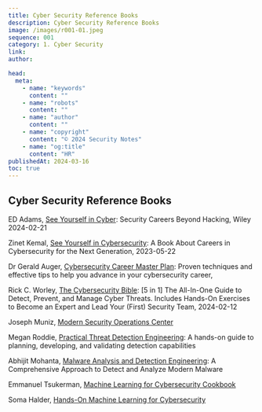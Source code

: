 ```yaml
---
title: Cyber Security Reference Books
description: Cyber Security Reference Books
image: /images/r001-01.jpeg
sequence: 001
category: 1. Cyber Security
link:
author:

head:
  meta:
    - name: "keywords"
      content: ""
    - name: "robots"
      content: ""
    - name: "author"
      content: ""
    - name: "copyright"
      content: "© 2024 Security Notes"
    - name: "og:title"
      content: "HR"
publishedAt: 2024-03-16
toc: true
---
```


## Cyber Security Reference Books

ED Adams, <a href="https://www.amazon.com/-/zh_TW/Ed-Adams/dp/1394225598/ref=sr_1_1?crid=3VCAXJW2BAW5E&dib=eyJ2IjoiMSJ9.N5EiSFP7VqHQ6L9SR8RaxMogfi7DxiwHcDk6oeJvuOoJeEvNvAEegnsxamqGGlWSyFdFOMXcfCcD2re9DQZEo9fqERrxsdEfKOFxeGpeXbZvu_kkr9kRaer1fCeR1lyD.5eCu9gjyQdt6qnJdCD2qg_mQyDrj83fO6i_vL9SdBVs&dib_tag=se&keywords=See+Yourself+in+Cyber%3A&qid=1710576004&sprefix=see+yourself+in+cyber+%2Caps%2C254&sr=8-1"> See Yourself in Cyber</a>: Security Careers Beyond Hacking, Wiley 2024-02-21

Zinet Kemal, <a href="https://www.amazon.com/-/zh_TW/Zinet-Kemal/dp/1737775972/ref=sr_1_4?crid=3VCAXJW2BAW5E&dib=eyJ2IjoiMSJ9.N5EiSFP7VqHQ6L9SR8RaxMogfi7DxiwHcDk6oeJvuOoJeEvNvAEegnsxamqGGlWSyFdFOMXcfCcD2re9DQZEo9fqERrxsdEfKOFxeGpeXbZvu_kkr9kRaer1fCeR1lyD.5eCu9gjyQdt6qnJdCD2qg_mQyDrj83fO6i_vL9SdBVs&dib_tag=se&keywords=See+Yourself+in+Cyber%3A&qid=1710576088&sprefix=see+yourself+in+cyber+%2Caps%2C254&sr=8-4">See Yourself in Cybersecurity</a>: A Book About Careers in Cybersecurity for the Next Generation, 2023-05-22

Dr Gerald Auger, <a href="https://www.amazon.com/Dr-Gerald-Auger/dp/1801073562/ref=sr_1_3_sspa?crid=DF0QXEVSMQSZ&dib=eyJ2IjoiMSJ9.PMeq9bDdm9CO5RfkXaGiRebpSK6rRP6suQfZf0xj2hlORKVwf5g7hHKNnbxY9gmi7ViUUYdXxJ9AEP28FikoBLaISL7YWjMVdE0xfrTOJL71yadhewr2-8ICJXBX9LCVuFjxlmROBf4QQht_ORwsSBwljBtotAqdbe-oHKreqlwApjREmpLcwqOfwnsTfQwkeakvHfuzN48A4Q9Q2JRu2eYc-bODcwl6oYoEOxEaJUXF7TtZiebi8cfrXXqD3S7OjAoqMhuIr0Wb5VQLfb1Q6QmVNeFVo-OMDrgGbcpOqus.K9ZhwrH4vsi1JppfMDzti5VMSEaJYbPej4HF5pxAOJM&dib_tag=se&keywords=cyber+security&qid=1710576208&sprefix=cyber+security%2Caps%2C259&sr=8-3-spons&sp_csd=d2lkZ2V0TmFtZT1zcF9hdGY&psc=1">Cybersecurity Career Master Plan</a>: Proven techniques and effective tips to help you advance in your cybersecurity career,

Rick C. Worley, <a href="https://www.amazon.com/-/zh_TW/Rick-C-Worley/dp/B0CVHMKYY1/ref=sr_1_7?crid=DF0QXEVSMQSZ&dib=eyJ2IjoiMSJ9.PMeq9bDdm9CO5RfkXaGiRebpSK6rRP6suQfZf0xj2hlORKVwf5g7hHKNnbxY9gmi7ViUUYdXxJ9AEP28FikoBLaISL7YWjMVdE0xfrTOJL71yadhewr2-8ICJXBX9LCVuFjxlmROBf4QQht_ORwsSBwljBtotAqdbe-oHKreqlwApjREmpLcwqOfwnsTfQwkeakvHfuzN48A4Q9Q2JRu2eYc-bODcwl6oYoEOxEaJUXF7TtZiebi8cfrXXqD3S7OjAoqMhuIr0Wb5VQLfb1Q6QmVNeFVo-OMDrgGbcpOqus.K9ZhwrH4vsi1JppfMDzti5VMSEaJYbPej4HF5pxAOJM&dib_tag=se&keywords=cyber+security&qid=1710576208&sprefix=cyber+security%2Caps%2C259&sr=8-7">The Cybersecurity Bible</a>: [5 in 1] The All-In-One Guide to Detect, Prevent, and Manage Cyber Threats. Includes Hands-On Exercises to Become an Expert and Lead Your (First) Security Team, 2024-02-12

Joseph Muniz, <a href="https://www.amazon.com/-/zh_TW/Joseph-Muniz-ebook/dp/B08BW8Y9Q4/ref=sr_1_1?crid=14EPAN2UUAJWU&dib=eyJ2IjoiMSJ9.zyrUuXV1V1FwIOepZFLYorO6pO64JqUFPvaZVFUbOLf9EE_de1TLGt8acJXO1lnQmOJtu1ee2fxM5HVTsgiBBrP5l-aLHNNKWRt4Wj_eb8Jl4-kB383i9xd_iUBqLsMG1dRVjM4rLy8tAC9v55JT19gNEvpsR69DtcyiPcmMiJlhsLWV-nrYwWjjzEud9z7ra-NEr3iUiwcp5l8X0U21FxWQRczJY1zuu50ubWPMOWk.4H6rrid50TSSSQQEjDVUCsfEFqOztwROas-X4c3F4Uk&dib_tag=se&keywords=modern+security+operations+center&qid=1710576545&sprefix=modern+security+operations+center%2Caps%2C265&sr=8-1">Modern Security Operations Center</a>

Megan Roddie, <a href="https://www.amazon.com/-/zh_TW/Megan-Roddie/dp/1801076715/ref=sr_1_1?crid=31W54X8KCCQLQ&dib=eyJ2IjoiMSJ9.CaCjUPhEMfzkElzBDrHCITby5kwzOBDwSUEIfYm55ys93-AYbtmXgClF5CP-D1JBGo-xopOtnJQXqtcxU0NHw56kshF5aD-lfIkhHYWr6hL4g4X-zrSDAnyleY90etajBEOk7dtj6WbVCpjwy7UTtKYOfjOmfsrVOmPVHNOCyRR3nGaCORiqibpBnUPQwhAxjjMEyhK7GPyfGPQxbT10ZBwg-VBCltVKStQWGJN-hYY.K6R_6tof_mPd6vcwfD4S226LtvRqRzR0Mbx1d5mfl0c&dib_tag=se&keywords=detection+engineer&qid=1710576631&sprefix=detection+enginee%2Caps%2C282&sr=8-1">Practical Threat Detection Engineering</a>: A hands-on guide to planning, developing, and validating detection capabilities

Abhijit Mohanta, <a href="https://www.amazon.com/-/zh_TW/Abhijit-Mohanta/dp/1484261925/ref=sr_1_4?crid=31W54X8KCCQLQ&dib=eyJ2IjoiMSJ9.CaCjUPhEMfzkElzBDrHCITby5kwzOBDwSUEIfYm55ys93-AYbtmXgClF5CP-D1JBGo-xopOtnJQXqtcxU0NHw56kshF5aD-lfIkhHYWr6hL4g4X-zrSDAnyleY90etajBEOk7dtj6WbVCpjwy7UTtKYOfjOmfsrVOmPVHNOCyRR3nGaCORiqibpBnUPQwhAxjjMEyhK7GPyfGPQxbT10ZBwg-VBCltVKStQWGJN-hYY.K6R_6tof_mPd6vcwfD4S226LtvRqRzR0Mbx1d5mfl0c&dib_tag=se&keywords=detection+engineer&qid=1710576699&sprefix=detection+enginee%2Caps%2C282&sr=8-4">Malware Analysis and Detection Engineering</a>: A Comprehensive Approach to Detect and Analyze Modern Malware

Emmanuel Tsukerman, <a href="https://www.amazon.com/-/zh_TW/Emmanuel-Tsukerman/dp/1789614678/ref=sr_1_3?crid=1KMSS1DDOGER4&dib=eyJ2IjoiMSJ9.oq6c9_T1bHmjKNp3fFqvIu97-zdvMqEzTIerdOv1G4-5l9WKWY_itYfZLBapdvy2pkEczruy-4Lc_OPMJ-kr8HuJTyNDWfHQKidW_wAKAlX55m66KMKo8jXBytdO86r_H3F-EaYI3JosWBnx8x6ZhMuQRXPEbvCvKb9aHO4qKSj-X6HW0d7tqJZjFu13al-UE4f5lGdz7KAMk7mMpdGpWy1HEpTXTFJJnVoc9j7O2Co.ifa2u9Z3IVM1CkWAYM3G8HiudYYCgYiH3PsuFVRMbzY&dib_tag=se&keywords=machine+learning+cybersecurity&qid=1710576793&sprefix=machine+learning+cybersecurity%2Caps%2C250&sr=8-3">Machine Learning for Cybersecurity Cookbook</a>

Soma Halder, <a href="https://www.amazon.com/-/zh_TW/Soma-Halder/dp/1788992288/ref=sr_1_8?crid=1KMSS1DDOGER4&dib=eyJ2IjoiMSJ9.oq6c9_T1bHmjKNp3fFqvIu97-zdvMqEzTIerdOv1G4-5l9WKWY_itYfZLBapdvy2pkEczruy-4Lc_OPMJ-kr8HuJTyNDWfHQKidW_wAKAlX55m66KMKo8jXBytdO86r_H3F-EaYI3JosWBnx8x6ZhMuQRXPEbvCvKb9aHO4qKSj-X6HW0d7tqJZjFu13al-UE4f5lGdz7KAMk7mMpdGpWy1HEpTXTFJJnVoc9j7O2Co.ifa2u9Z3IVM1CkWAYM3G8HiudYYCgYiH3PsuFVRMbzY&dib_tag=se&keywords=machine+learning+cybersecurity&qid=1710576860&sprefix=machine+learning+cybersecurity%2Caps%2C250&sr=8-8">Hands-On Machine Learning for Cybersecurity</a>
